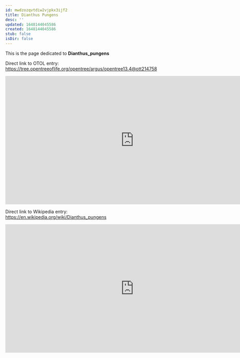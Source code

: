 ```yaml
---
id: mwdzozqvtdiw2vjpkx3ijf2
title: Dianthus Pungens
desc: ''
updated: 1648144045586
created: 1648144045586
stub: false
isDir: false
---
```

This is the page dedicated to **Dianthus_pungens**


Direct link to OTOL entry: https://tree.opentreeoflife.org/opentree/argus/opentree13.4@ott214758



<html>
    <body>
    <iframe src="https://tree.opentreeoflife.org/opentree/argus/opentree13.4@ott214758"
    width="800" height="400" frameborder="0" allowfullscreen> </iframe>
    </body>
</html>
    


Direct link to Wikipedia entry: https://en.wikipedia.org/wiki/Dianthus_pungens



<html>
    <body>
    <iframe src="https://en.wikipedia.org/wiki/Dianthus_pungens"
    width="800" height="400" frameborder="0" allowfullscreen> </iframe>
    </body>
</html>
    
